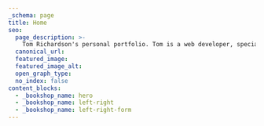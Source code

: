 ```yaml
---
_schema: page
title: Home
seo:
  page_description: >-
    Tom Richardson's personal portfolio. Tom is a web developer, specialising in static sites and SSG's.
  canonical_url:
  featured_image:
  featured_image_alt:
  open_graph_type:
  no_index: false
content_blocks:
  - _bookshop_name: hero
  - _bookshop_name: left-right
  - _bookshop_name: left-right-form
---
```

